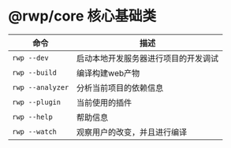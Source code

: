 # @rwp/core 核心基础类 

|命令             | 描述
|---              |----- 
| `rwp --dev`      | 启动本地开发服务器进行项目的开发调试
| `rwp --build`    | 编译构建web产物
| `rwp --analyzer` | 分析当前项目的依赖信息
| `rwp --plugin`   | 当前使用的插件
| `rwp --help`     | 帮助信息
| `rwp --watch`    | 观察用户的改变，并且进行编译
